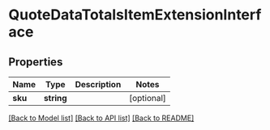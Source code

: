# QuoteDataTotalsItemExtensionInterface

## Properties
Name | Type | Description | Notes
------------ | ------------- | ------------- | -------------
**sku** | **string** |  | [optional] 

[[Back to Model list]](../README.md#documentation-for-models) [[Back to API list]](../README.md#documentation-for-api-endpoints) [[Back to README]](../README.md)


